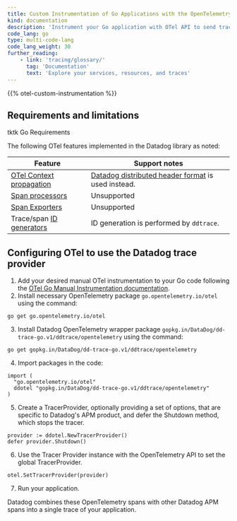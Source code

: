 ```yaml
---
title: Custom Instrumentation of Go Applications with the OpenTelemetry API
kind: documentation
description: 'Instrument your Go application with OTel API to send traces to Datadog'
code_lang: go
type: multi-code-lang
code_lang_weight: 30
further_reading:
    - link: 'tracing/glossary/'
      tag: 'Documentation'
      text: 'Explore your services, resources, and traces'
---
```


{{% otel-custom-instrumentation %}}

## Requirements and limitations

tktk Go Requirements

The following OTel features implemented in the Datadog library as noted:

| Feature                               | Support notes                       |
|---------------------------------------|------------------------------------|
| [OTel Context propagation][1]         | [Datadog distributed header format][9] is used instead. |
| [Span processors][2]                  | Unsupported                                          |
| [Span Exporters][3]                   | Unsupported                                            |
| Trace/span [ID generators][4]         | ID generation is performed by `ddtrace`.           |


## Configuring OTel to use the Datadog trace provider

1. Add your desired manual OTel instrumentation to your Go code following the [OTel Go Manual Instrumentation documentation][5].
2. Install necessary OpenTelemetry package `go.opentelemetry.io/otel` using the command:

  ```shell
  go get go.opentelemetry.io/otel
  ```
3. Install Datadog OpenTelemetry wrapper package `gopkg.in/DataDog/dd-trace-go.v1/ddtrace/opentelemetry` using the command:

  ```shell
  go get gopkg.in/DataDog/dd-trace-go.v1/ddtrace/opentelemetry
  ```
4. Import packages in the code:

  ```shell
  import (
    "go.opentelemetry.io/otel"
    ddotel "gopkg.in/DataDog/dd-trace-go.v1/ddtrace/opentelemetry"
  )
  ```
5. Create a TracerProvider, optionally providing a set of options, that are specific to Datadog's APM product, and defer the Shutdown method, which stops the tracer.

  ```shell
provider := ddotel.NewTracerProvider()
defer provider.Shutdown()
  ```
6. Use the Tracer Provider instance with the OpenTelemetry API to set the global TracerProvider.
  ```shell
  otel.SetTracerProvider(provider)
  ```
7. Run your application.

Datadog combines these OpenTelemetry spans with other Datadog APM spans into a single trace of your application.


[1]: https://opentelemetry.io/docs/instrumentation/go/manual/#propagators-and-context
[2]: https://opentelemetry.io/docs/reference/specification/trace/sdk/#span-processor
[3]: https://opentelemetry.io/docs/reference/specification/trace/sdk/#span-exporter
[4]: https://opentelemetry.io/docs/reference/specification/trace/sdk/#id-generators
[5]: https://opentelemetry.io/docs/instrumentation/go/manual/
[9]: /tracing/trace_collection/trace_context_propagation/go/
